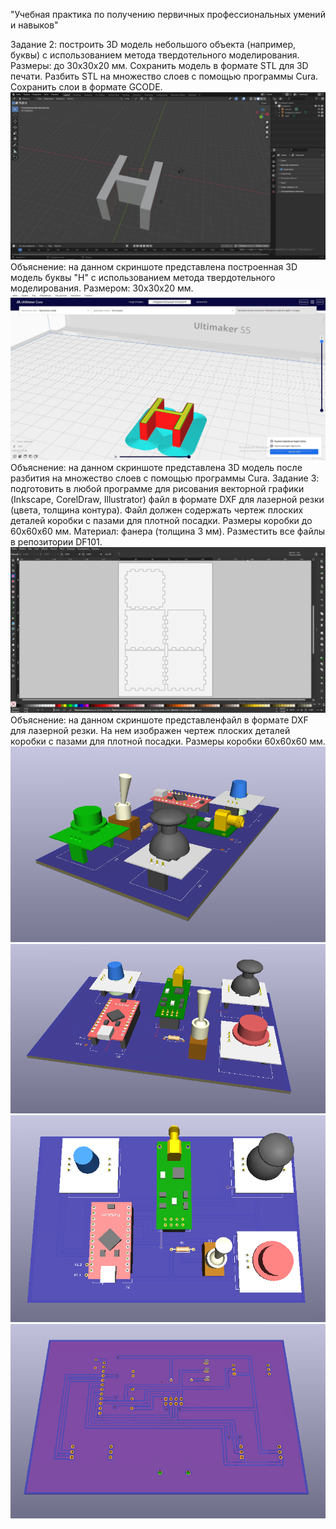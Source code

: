 "Учебная практика по получению первичных профессиональных умений и навыков"

Задание 2: построить 3D модель небольшого объекта (например, буквы) с использованием метода твердотельного моделирования. Размеры: до 30x30x20 мм. Сохранить модель в формате STL для 3D печати. Разбить STL на множество слоев с помощью программы Cura. Сохранить слои в формате GCODE. 
![Image alt](https://github.com/Sergey8190/DF101/blob/main/-kI3Klm_h0w.jpg)
 Объяснение: на данном скриншоте представлена построенная 3D модель буквы "Н" с использованием метода твердотельного моделирования. Размером: 30x30x20 мм.
![Image alt](https://github.com/Sergey8190/DF101/blob/main/AbJv1fnZiwk.jpg)
 Объяснение: на данном скриншоте представлена 3D модель после разбития на множество слоев с помощью программы Cura.
Задание 3: подготовить в любой программе для рисования векторной графики (Inkscape, CorelDraw, Illustrator) файл в формате DXF для лазерной резки (цвета, толщина контура). Файл должен содержать чертеж плоских деталей коробки с пазами для плотной посадки. Размеры коробки до 60x60x60 мм.  Материал: фанера (толщина 3 мм). Разместить все файлы в репозитории DF101.
![Image alt](https://github.com/Sergey8190/DF101/blob/main/Vf5kfvIIFtA.jpg)
 Объяснение: на данном скриншоте представленфайл в формате DXF для лазерной резки. На нем изображен чертеж плоских деталей коробки с пазами для плотной посадки. Размеры коробки 60x60x60 мм.
![Image alt](https://github.com/Sergey8190/DF101/blob/main/плата1.png)
![Image alt](https://github.com/Sergey8190/DF101/blob/main/плата2.png)
![Image alt](https://github.com/Sergey8190/DF101/blob/main/плата3.png)
![Image alt](https://github.com/Sergey8190/DF101/blob/main/плата4.png)

